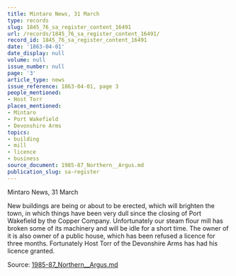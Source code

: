 ```yaml
---
title: Mintaro News, 31 March
type: records
slug: 1845_76_sa_register_content_16491
url: /records/1845_76_sa_register_content_16491/
record_id: 1845_76_sa_register_content_16491
date: '1863-04-01'
date_display: null
volume: null
issue_number: null
page: '3'
article_type: news
issue_reference: 1863-04-01, page 3
people_mentioned:
- Host Torr
places_mentioned:
- Mintaro
- Port Wakefield
- Devonshire Arms
topics:
- building
- mill
- licence
- business
source_document: 1985-87_Northern__Argus.md
publication_slug: sa-register
---
```


Mintaro News, 31 March

New buildings are being or about to be erected, which will brighten the town, in which things have been very dull since the closing of Port Wakefield by the Copper Company.  Unfortunately our steam flour mill has broken some of its machinery and will be idle for a short time.  The owner of it is also owner of a public house, which has been refused a licence for three months.  Fortunately Host Torr of the Devonshire Arms has had his licence granted.

Source: [1985-87_Northern__Argus.md](/downloads/markdown/1985-87_Northern__Argus.md)
